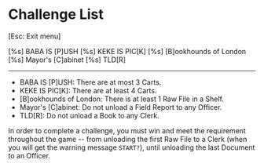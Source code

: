 # Challenge List

[Esc: Exit menu]

[%s] BABA IS [P]USH
[%s] KEKE IS PIC[K]
[%s] [B]ookhounds of London
[%s] Mayor's [C]abinet
[%s] TLD[R]

----------

* BABA IS [P]USH: There are at most 3 Carts.
* KEKE IS PIC[K]: There are at least 4 Carts.
* [B]ookhounds of London: There is at least 1 Raw File in a Shelf.
* Mayor's [C]abinet: Do not unload a Field Report to any Officer.
* TLD[R]: Do not unload a Book to any Clerk.

In order to complete a challenge, you must win and meet the requirement throughout the game -- from unloading the first Raw File to a Clerk (when you will get the warning message `START?`), until unloading the last Document to an Officer.

